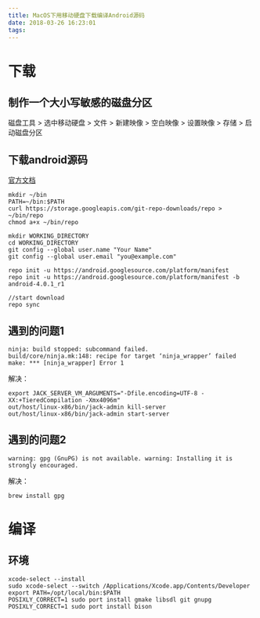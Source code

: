 ```yaml
---
title: MacOS下用移动硬盘下载编译Android源码
date: 2018-03-26 16:23:01
tags:
---
```


# 下载
## 制作一个大小写敏感的磁盘分区
磁盘工具 > 选中移动硬盘 > 文件 > 新建映像 > 空白映像 > 设置映像 > 存储 > 启动磁盘分区

## 下载android源码
[官方文档](https://source.android.com/source/downloading)
```
mkdir ~/bin
PATH=~/bin:$PATH
curl https://storage.googleapis.com/git-repo-downloads/repo > ~/bin/repo
chmod a+x ~/bin/repo

mkdir WORKING_DIRECTORY
cd WORKING_DIRECTORY
git config --global user.name "Your Name"
git config --global user.email "you@example.com"

repo init -u https://android.googlesource.com/platform/manifest
repo init -u https://android.googlesource.com/platform/manifest -b android-4.0.1_r1

//start download
repo sync
```

## 遇到的问题1
```
ninja: build stopped: subcommand failed.
build/core/ninja.mk:148: recipe for target ‘ninja_wrapper’ failed
make: *** [ninja_wrapper] Error 1
```
解决：
```
export JACK_SERVER_VM_ARGUMENTS="-Dfile.encoding=UTF-8 -XX:+TieredCompilation -Xmx4096m"
out/host/linux-x86/bin/jack-admin kill-server
out/host/linux-x86/bin/jack-admin start-server
```

## 遇到的问题2
```
warning: gpg (GnuPG) is not available. warning: Installing it is strongly encouraged.
```
解决：
```
brew install gpg
```

# 编译

## 环境
```
xcode-select --install
sudo xcode-select --switch /Applications/Xcode.app/Contents/Developer
export PATH=/opt/local/bin:$PATH
POSIXLY_CORRECT=1 sudo port install gmake libsdl git gnupg
POSIXLY_CORRECT=1 sudo port install bison

```